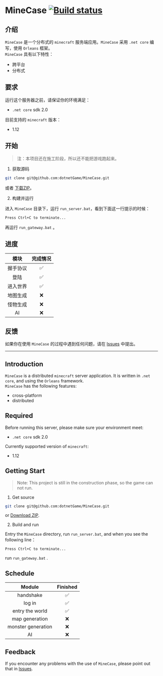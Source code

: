﻿MineCase
[![Build status](https://ci.appveyor.com/api/projects/status/w9h243k1lqee2ke5/branch/master?svg=true)](https://ci.appveyor.com/project/sunnycase/minecase/branch/master)
===

## 介绍
`MineCase` 是一个分布式的 `minecraft` 服务端应用。`MineCase` 采用 `.net core` 编写，使用 `Orleans` 框架。<br>
`MineCase` 具有以下特性：

* 跨平台
* 分布式

## 要求
运行这个服务器之前，请保证你的环境满足：

* `.net core` sdk 2.0

目前支持的 `minecraft` 版本：

* 1.12

## 开始

>注：本项目还在施工阶段，所以还不能把游戏跑起来。

1. 获取源码
```bash
git clone git@github.com:dotnetGame/MineCase.git
```
或者 [下载ZIP](https://github.com/dotnetGame/MineCase/archive/master.zip)。

2. 构建并运行

进入 `MineCase` 目录下，运行 `run_server.bat`，看到下面这一行提示的时候：
```
Press Ctrl+C to terminate...
```
再运行 `run_gateway.bat` 。

## 进度

| 模块 | 完成情况 |
|:---:|:---:|
|握手协议|:white_check_mark:|
|登陆|:white_check_mark:|
|进入世界|:white_check_mark:|
|地图生成|:x:|
|怪物生成|:x:|
|AI|:x:|

## 反馈

如果你在使用 `MineCase` 的过程中遇到任何问题，请在 [Issues](https://github.com/dotnetGame/MineCase/issues) 中提出。

***

## Introduction
`MineCase` is a distributed `minecraft` server application. It is written in `.net core`, and using the `Orleans` framework. <br>
`MineCase` has the following features:

* cross-platform
* distributed

## Required
Before running this server, please make sure your environment meet:

* `.net core` sdk 2.0

Currently supported version of `minecraft`:

* 1.12

## Getting Start

>Note: This project is still in the construction phase, so the game can not run.

1. Get source
```bash
git clone git@github.com:dotnetGame/MineCase.git
```
or [Download ZIP](https://github.com/dotnetGame/MineCase/archive/master.zip).

2. Build and run

Entry the `MineCase` directory, run `run_server.bat`, and when you see the following line：
```
Press Ctrl+C to terminate...
```
run `run_gateway.bat` .

## Schedule

|Module|Finished|
|:----:|:----:|
|handshake|:white_check_mark:|
|log in|:white_check_mark:|
|entry the world|:white_check_mark:|
|map generation|:x:|
|monster generation|:x:|
|AI|:x:|

## Feedback
If you encounter any problems with the use of `MineCase`, please point out that in [Issues](https://github.com/dotnetGame/MineCase/issues).
